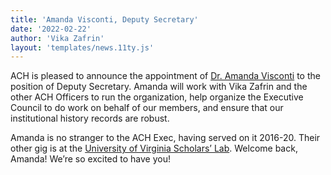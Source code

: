 ```yaml
---
title: 'Amanda Visconti, Deputy Secretary'
date: '2022-02-22'
author: 'Vika Zafrin'
layout: 'templates/news.11ty.js'
---
```

ACH is pleased to announce the appointment of [Dr. Amanda Visconti](http://amandavisconti.com/) to the position of Deputy Secretary. Amanda will work with Vika Zafrin and the other ACH Officers to run the organization, help organize the Executive Council to do work on behalf of our members, and ensure that our institutional history records are robust.

Amanda is no stranger to the ACH Exec, having served on it 2016-20. Their other gig is at the [University of Virginia Scholars’ Lab](https://scholarslab.lib.virginia.edu/). Welcome back, Amanda! We’re so excited to have you!
